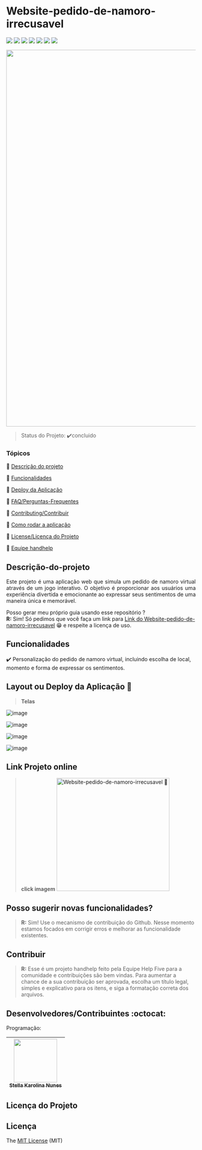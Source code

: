 <h1 align="left"> Website-pedido-de-namoro-irrecusavel </h1>

<p align="left">
  <img src="https://img.shields.io/static/v1?label=html&message=framework&color=blue&style=for-the-badge&logo=html"/>
    <img src="https://img.shields.io/static/v1?label=css&message=framework&color=blue&style=for-the-badge&logo=css"/>
      <img src="https://img.shields.io/static/v1?label=js&message=framework&color=blue&style=for-the-badge&logo=js"/>
  <img src="https://img.shields.io/static/v1?label=Netlify&message=deploy&color=blue&style=for-the-badge&logo=netlify"/>
  <img src="http://img.shields.io/static/v1?label=License&message=MIT&color=green&style=for-the-badge"/>
  <img src="http://img.shields.io/static/v1?label=TESTES&message=%3E1.0&color=GREEN&style=for-the-badge"/>
   <img src="http://img.shields.io/static/v1?label=STATUS&message=CONCLUIDO&color=GREEN&style=for-the-badge"/>
</p>

<p style="text-align: center;">
  <img src="https://github.com/user-attachments/assets/23da5a42-9728-4c46-bf89-b37ce2affeef" width="1000" />
</p>

> Status do Projeto: :heavy_check_mark:concluido

### Tópicos

:small_blue_diamond: [Descrição do projeto](#descrição-do-projeto)

:small_blue_diamond: [Funcionalidades](#funcionalidades)

:small_blue_diamond: [Deploy da Aplicação](#deploy-da-aplicação-dash)

:small_blue_diamond: [FAQ/Perguntas-Frequentes](#FAQ/Perguntas-Frequentes)

:small_blue_diamond: [Contributing/Contribuir](#Contributing/Contribuir)

:small_blue_diamond: [Como rodar a aplicação](#como-rodar-a-aplicação)

:small_blue_diamond: [License/Licença do Projeto](#License/Licença-Projeto)

:small_blue_diamond: [Equipe handhelp](#Equipe)

## Descrição-do-projeto

<p align="justify">
  Este projeto é uma aplicação web que simula um pedido de namoro virtual através de um jogo interativo. O objetivo é proporcionar aos usuários uma experiência divertida e emocionante ao expressar seus sentimentos de uma maneira única e memorável.
  </p>
  
 Posso gerar meu próprio guia usando esse repositório ?  
 **R:** Sim! Só pedimos que você faça um link para [Link do Website-pedido-de-namoro-irrecusavel](https://github.com/StellaKarolinaNunes/Website-pedido-de-namoro-irrecusavel/edit/main/README.md)  😁 e respeite a licença de uso.

## Funcionalidades

:heavy_check_mark: Personalização do pedido de namoro virtual, incluindo escolha de local, momento e forma de expressar os sentimentos.

## Layout ou Deploy da Aplicação :dash:

> **Telas**

![image](https://github.com/user-attachments/assets/23da5a42-9728-4c46-bf89-b37ce2affeef)

![image](https://github.com/user-attachments/assets/0e0e5f2f-eda8-49c0-b590-292d07637530)

![image](https://github.com/user-attachments/assets/4abb8332-e288-4583-b39e-13ccd15f0398)

![image](https://github.com/user-attachments/assets/676a75b5-9cbb-4fea-a0b0-2e0530843269)


## **Link Projeto online**

> **click imagem** <a href="https://website-pedido-de-namoro-irrecusavel.netlify.app/" target="_blank"> <img src="https://github.com/StellaKarolinaNunes/Projeto_Integrador_Handhelp/assets/118007989/2373027a-365f-4463-83c4-b84258d97d80" width="300" alt="Website-pedido-de-namoro-irrecusavel 🤝"> </a>

## Posso sugerir novas funcionalidades?

> **R:** Sim! Use o mecanismo de contribuição do Github. Nesse momento estamos focados em corrigir erros e melhorar as funcionalidade existentes.

## Contribuir

> **R:** Esse é um projeto handhelp feito pela Equipe Help Five para a comunidade e contribuições são bem vindas. Para aumentar a chance de a sua contribuição ser aprovada, escolha um título legal, simples e explicativo para os itens, e siga a formatação correta dos arquivos.

## Desenvolvedores/Contribuintes :octocat:

Programação:

| [<img src= "https://github.com/StellaKarolinaNunes.png" width=115><br><sub>Stella Karolina Nunes</sub>](https://github.com/StellaKarolinaNunes)
| :---: |

## Licença do Projeto

## Licença

The [MIT License](./License) (MIT)

#
